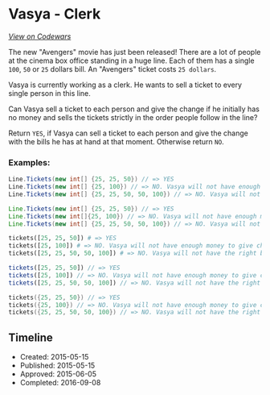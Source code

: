 # Vasya - Clerk
[*View on Codewars*](https://www.codewars.com/kata/vasya-clerk)

The new "Avengers" movie has just been released! There are a lot of people at the cinema box office standing in a huge line. Each of them has a single `100`, `50` or `25` dollars bill. An "Avengers" ticket costs `25 dollars`.

Vasya is currently working as a clerk. He wants to sell a ticket to every single person in this line. 

Can Vasya sell a ticket to each person and give the change if he initially has no money and sells the tickets strictly in the order people follow in the line?

Return `YES`, if Vasya can sell a ticket to each person and give the change with the bills he has at hand at that moment. Otherwise return `NO`.


### Examples:

```csharp 
Line.Tickets(new int[] {25, 25, 50}) // => YES 
Line.Tickets(new int[] {25, 100}) // => NO. Vasya will not have enough money to give change to 100 dollars
Line.Tickets(new int[] {25, 25, 50, 50, 100}) // => NO. Vasya will not have the right bills to give 75 dollars of change (you can't make two bills of 25 from one of 50)
```

```java
Line.Tickets(new int[] {25, 25, 50}) // => YES 
Line.Tickets(new int[]{25, 100}) // => NO. Vasya will not have enough money to give change to 100 dollars
Line.Tickets(new int[] {25, 25, 50, 50, 100}) // => NO. Vasya will not have the right bills to give 75 dollars of change (you can't make two bills of 25 from one of 50)
```

```python
tickets([25, 25, 50]) # => YES 
tickets([25, 100]) # => NO. Vasya will not have enough money to give change to 100 dollars
tickets([25, 25, 50, 50, 100]) # => NO. Vasya will not have the right bills to give 75 dollars of change (you can't make two bills of 25 from one of 50)
```

```javascript
tickets([25, 25, 50]) // => YES 
tickets([25, 100]) // => NO. Vasya will not have enough money to give change to 100 dollars
tickets([25, 25, 50, 50, 100]) // => NO. Vasya will not have the right bills to give 75 dollars of change (you can't make two bills of 25 from one of 50)
```
```cpp 
tickets({25, 25, 50}) // => YES 
tickets({25, 100}) // => NO. Vasya will not have enough money to give change to 100 dollars
tickets({25, 25, 50, 50, 100}) // => NO. Vasya will not have the right bills to give 75 dollars of change (you can't make two bills of 25 from one of 50)
```



## Timeline
- Created: 2015-05-15
- Published: 2015-05-15
- Approved: 2015-06-05
- Completed: 2016-09-08